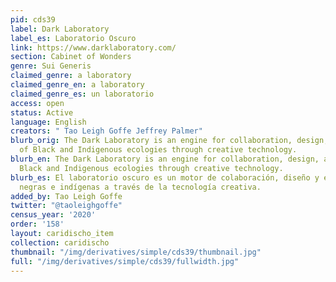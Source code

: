 ```yaml
---
pid: cds39
label: Dark Laboratory
label_es: Laboratorio Oscuro
link: https://www.darklaboratory.com/
section: Cabinet of Wonders
genre: Sui Generis
claimed_genre: a laboratory
claimed_genre_en: a laboratory
claimed_genre_es: un laboratorio
access: open
status: Active
language: English
creators: " Tao Leigh Goffe Jeffrey Palmer"
blurb_orig: The Dark Laboratory is an engine for collaboration, design, and study
  of Black and Indigenous ecologies through creative technology.
blurb_en: The Dark Laboratory is an engine for collaboration, design, and study of
  Black and Indigenous ecologies through creative technology.
blurb_es: El laboratorio oscuro es un motor de colaboración, diseño y estudio de ecologías
  negras e indígenas a través de la tecnología creativa.
added_by: Tao Leigh Goffe
twitter: "@taoleighgoffe"
census_year: '2020'
order: '158'
layout: caridischo_item
collection: caridischo
thumbnail: "/img/derivatives/simple/cds39/thumbnail.jpg"
full: "/img/derivatives/simple/cds39/fullwidth.jpg"
---
```


